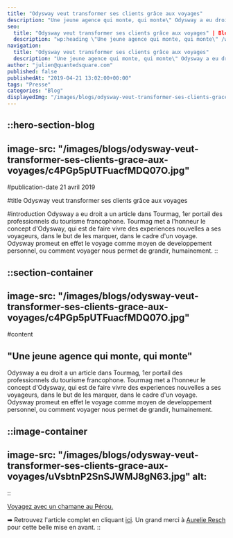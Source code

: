 ```yaml
---
title: "Odysway veut transformer ses clients grâce aux voyages"
description: "Une jeune agence qui monte, qui monte\" Odysway a eu droit a un article dans Tourmag, 1er portail des professionnels du tourisme francophone. Tourmag met a l'honneur le concept d'Odysway, qui est de faire vivre des experiences nouvelles a ses voyageurs, dans le but de les marquer, ..."
seo:
  title: "Odysway veut transformer ses clients grâce aux voyages" | Blog Odysway"
  description: "wp:heading \"Une jeune agence qui monte, qui monte\" /wp:heading wp:paragraph Odysway a eu droit a un article dans Tourmag, 1er portail des pr"
navigation:
  title: "Odysway veut transformer ses clients grâce aux voyages"
  description: "Une jeune agence qui monte, qui monte\" Odysway a eu droit a un article dans Tourmag, 1er portail des professionnels du tourisme francophone. Tourmag met a l'honneur le concept d'Odysway, qui est de faire vivre des experiences nouvelles a ses voyageurs, dans le but de les marquer, ..."
author: "julien@quantedsquare.com"
published: false
publishedAt: "2019-04-21 13:02:00+00:00"
tags: "Presse"
categories: "Blog"
displayedImg: "/images/blogs/odysway-veut-transformer-ses-clients-grace-aux-voyages/c4PGp5pUTFuacfMDQ07O.jpg"
---
```


::hero-section-blog
---
image-src: "/images/blogs/odysway-veut-transformer-ses-clients-grace-aux-voyages/c4PGp5pUTFuacfMDQ07O.jpg"
---
#publication-date
21 avril 2019

#title
Odysway veut transformer ses clients grâce aux voyages

#introduction
Odysway a eu droit a un article dans Tourmag, 1er portail des professionnels du tourisme francophone. Tourmag met a l'honneur le concept d'Odysway, qui est de faire vivre des experiences nouvelles a ses voyageurs, dans le but de les marquer, dans le cadre d'un voyage. Odysway promeut en effet le voyage comme moyen de developpement personnel, ou comment voyager nous permet de grandir, humainement.
::

::section-container
---
image-src: "/images/blogs/odysway-veut-transformer-ses-clients-grace-aux-voyages/c4PGp5pUTFuacfMDQ07O.jpg"
---
#content
## "Une jeune agence qui monte, qui monte"

Odysway a eu droit a un article dans Tourmag, 1er portail des professionnels du tourisme francophone. Tourmag met a l'honneur le concept d'Odysway, qui est de faire vivre des experiences nouvelles a ses voyageurs, dans le but de les marquer, dans le cadre d'un voyage. Odysway promeut en effet le voyage comme moyen de developpement personnel, ou comment voyager nous permet de grandir, humainement.

::image-container
---
image-src: "/images/blogs/odysway-veut-transformer-ses-clients-grace-aux-voyages/uVsbtnP2SnSJWMJ8gN63.jpg"
alt: 
---
::

[Voyagez avec un chamane au Pérou.](https://odysway.com/voyages/voyage-chamanique-perou)

➡ Retrouvez l'article complet en cliquant [ici](https://www.tourmag.com/Nouveau-Odysway-veut-transformer-ses-clients-grace-aux-voyages_a96556.html). Un grand merci à [Aurelie Resch](http://aurelieresch.com/biographie/) pour cette belle mise en avant.
::
